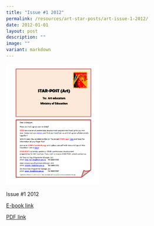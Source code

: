 ```yaml
---
title: "Issue #1 2012"
permalink: /resources/art-star-posts/art-issue-1-2012/
date: 2012-01-01
layout: post
description: ""
image: ""
variant: markdown
---
```

<img src="/images/s%20.png" style="width:50%">
		 
Issue #1 2012

[E-book link](https://issuu.com/moe_star/docs/2012_star-post_1)

[PDF link](/files/7fc9c526f_u5473.pdf)
